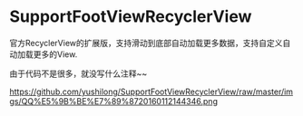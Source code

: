# SupportFootViewRecyclerView
官方RecyclerView的扩展版，支持滑动到底部自动加载更多数据，支持自定义自动加载更多的View.

由于代码不是很多，就没写什么注释~~

https://github.com/yushilong/SupportFootViewRecyclerView/raw/master/imgs/QQ%E5%9B%BE%E7%89%8720160112144346.png
